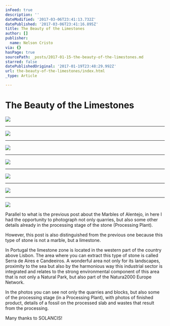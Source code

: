 ```yaml
---
inFeed: true
description: ''
dateModified: '2017-03-06T23:41:13.732Z'
datePublished: '2017-03-06T23:41:16.895Z'
title: The Beauty of the Limestones
author: []
publisher:
  name: Nelson Cristo
via: {}
hasPage: true
sourcePath: _posts/2017-01-15-the-beauty-of-the-limestones.md
starred: false
datePublishedOriginal: '2017-01-19T23:48:29.992Z'
url: the-beauty-of-the-limestones/index.html
_type: Article

---
```

# The Beauty of the Limestones
![](https://the-grid-user-content.s3-us-west-2.amazonaws.com/0d9221e1-bf64-4df7-952b-fc507c4314e3.jpg)

---

![](https://the-grid-user-content.s3-us-west-2.amazonaws.com/558ca7a9-a0cb-422f-bafd-5a87e155206d.jpg)

---

![](https://the-grid-user-content.s3-us-west-2.amazonaws.com/d8befbaf-12a7-4e20-8027-e372c5db5e1b.jpg)

---

![](https://the-grid-user-content.s3-us-west-2.amazonaws.com/bf074bfb-b562-46bd-87c1-c157212de8d4.jpg)

---

![](https://the-grid-user-content.s3-us-west-2.amazonaws.com/65a5c04e-032f-46cd-a6fa-b83c1acf643b.jpg)

---

![](https://the-grid-user-content.s3-us-west-2.amazonaws.com/54dacb93-2356-483b-981a-47781ac7e6ea.jpg)

---

![](https://the-grid-user-content.s3-us-west-2.amazonaws.com/8894c573-8754-4eff-bb7d-de1191d2b00b.jpg)

Parallel to what is the previous post about the Marbles of Alentejo, in here I had the opportunity to photograph not only quarries, but also some other details already in the processing stage of the stone (Processing Plant).

However, this post is also distinguished from the previous one because this type of stone is not a marble, but a limestone.

In Portugal the limestone zone is located in the western part of the country above Lisbon. The area where you can extract this type of stone is called Serra de Aires e Candeeiros. A wonderful area not only for its landscapes, proximity to the sea but also by the harmonious way this industrial sector is integrated and relates to the strong environmental component of this area that is not only a Natural Park, but also part of the Natura2000 Europe Network.

In the photos you can see not only the quarries and blocks, but also some of the processing stage (in a Processing Plant), with photos of finished product, details of a fossil on the processed slab and wastes that result from the processing.

Many thanks to SOLANCIS!